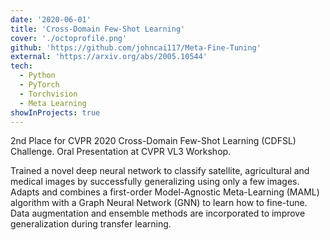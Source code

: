```yaml
---
date: '2020-06-01'
title: 'Cross-Domain Few-Shot Learning'
cover: './octoprofile.png'
github: 'https://github.com/johncai117/Meta-Fine-Tuning'
external: 'https://arxiv.org/abs/2005.10544'
tech:
  - Python
  - PyTorch
  - Torchvision
  - Meta Learning
showInProjects: true
---
```


2nd Place for CVPR 2020 Cross-Domain Few-Shot Learning (CDFSL) Challenge. Oral Presentation at CVPR VL3 Workshop.

Trained a novel deep neural network to classify satellite, agricultural and medical images by successfully generalizing using only a few images. Adapts and combines a first-order Model-Agnostic Meta-Learning (MAML) algorithm with a Graph Neural Network (GNN) to learn how to fine-tune. Data augmentation and ensemble methods are incorporated to improve generalization during transfer learning.
